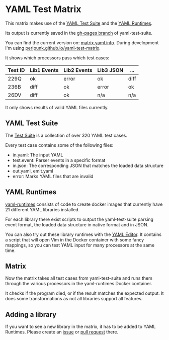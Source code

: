 # YAML Test Matrix

This matrix makes use of the [YAML Test Suite](https://github.com/yaml/yaml-test-suite)
and the [YAML Runtimes](https://github.com/yaml/yaml-runtimes).

Its output is currently saved in the
[gh-pages branch](https://github.com/yaml/yaml-test-suite/tree/gh-pages)
of yaml-test-suite.

You can find the current version on: [matrix.yaml.info](https://matrix.yaml.info/).
During development I'm using
[perlpunk.github.io/yaml-test-matrix](https://perlpunk.github.io/yaml-test-matrix/).

It shows which processors pass which test cases:

| Test ID | Lib1 Events | Lib2 Events | Lib3 JSON | ...  |
| ------- | ----------- | ----------- | --------  | ---- |
| 229Q    | ok          | error       | ok        | diff |
| 236B    | diff        | ok          | error     | ok   |
| 26DV    | diff        | ok          | n/a       | n/a  |

It only shows results of valid YAML files currently.

## YAML Test Suite

The [Test Suite](https://github.com/yaml/yaml-test-suite) is a collection of
over 320 YAML test cases.

Every test case contains some of the following files:
- in.yaml: The input YAML
- test.event: Parser events in a specific format
- in.json: The corresponding JSON that matches the loaded data structure
- out.yaml, emit.yaml
- error: Marks YAML files that are invalid

## YAML Runtimes

[yaml-runtimes](https://github.com/yaml/yaml-runtimes)  consists of code to
create docker images that currently have 21 different YAML libraries installed.

For each library there exist scripts to output the yaml-test-suite parsing
event format, the loaded data structure in native format and in JSON.

You can also try out these library runtimes with the [YAML
Editor](https://github.com/yaml/yaml-editor).  It contains a script that will
open Vim in the Docker container with some fancy mappings, so you can test YAML
input for many processors at the same time.

## Matrix

Now the matrix takes all test cases from yaml-test-suite and runs them
through the various processors in the yaml-runtimes Docker container.

It checks if the program died, or if the result matches the expected
output.
It does some transformations as not all libraries support all features.

## Adding a library

If you want to see a new library in the matrix, it has to be added to YAML
Runtimes.
Please create an [issue](https://github.com/yaml/yaml-runtimes/issues) or [pull
request](https://github.com/yaml/yaml-runtimes/pulls) there.

